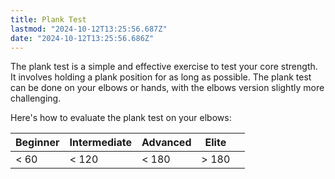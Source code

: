 ```yaml
---
title: Plank Test
lastmod: "2024-10-12T13:25:56.687Z"
date: "2024-10-12T13:25:56.686Z"
---
```


The plank test is a simple and effective exercise to test your core strength. It involves holding a plank position for as long as possible. The plank test can be done on your elbows or hands, with the elbows version slightly more challenging.

Here's how to evaluate the plank test on your elbows:

| Beginner | Intermediate | Advanced | Elite |     |
| -------- | ------------ | -------- | ----- | --- |
| < 60     | < 120        | < 180    | > 180 |     |
